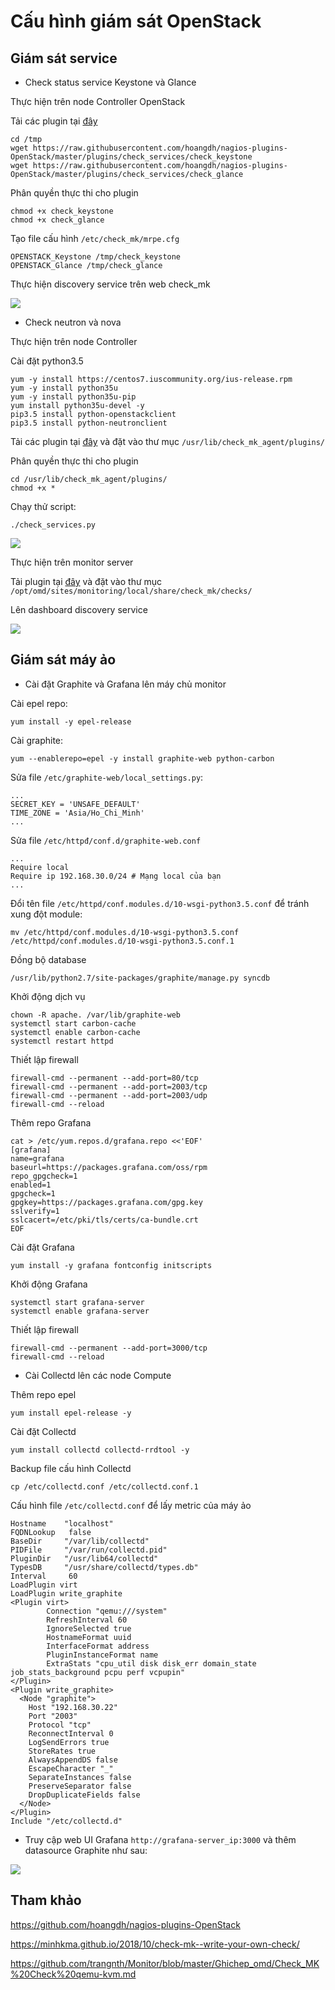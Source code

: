 # Cấu hình giám sát OpenStack

## Giám sát service

- Check status service Keystone và Glance

Thực hiện trên node Controller OpenStack

Tải các plugin tại [đây](https://github.com/hoangdh/nagios-plugins-OpenStack/tree/master/plugins/check_services)

```
cd /tmp
wget https://raw.githubusercontent.com/hoangdh/nagios-plugins-OpenStack/master/plugins/check_services/check_keystone
wget https://raw.githubusercontent.com/hoangdh/nagios-plugins-OpenStack/master/plugins/check_services/check_glance
```

Phân quyền thực thi cho plugin

```
chmod +x check_keystone
chmod +x check_glance
```

Tạo file cấu hình `/etc/check_mk/mrpe.cfg`

```
OPENSTACK_Keystone /tmp/check_keystone
OPENSTACK_Glance /tmp/check_glance
```

Thực hiện discovery service trên web check_mk 

<img src="img/203.jpg">

- Check neutron và nova

Thực hiện trên node Controller

Cài đặt python3.5

```
yum -y install https://centos7.iuscommunity.org/ius-release.rpm
yum -y install python35u
yum -y install python35u-pip
yum install python35u-devel -y
pip3.5 install python-openstackclient
pip3.5 install python-neutronclient
```

Tải các plugin tại [đây](https://github.com/MinhKMA/plugin_checkMK/tree/master/OpenStack/client) và đặt vào thư mục `/usr/lib/check_mk_agent/plugins/`

Phân quyền thực thi cho plugin

```
cd /usr/lib/check_mk_agent/plugins/
chmod +x *
```

Chạy thử script:

```
./check_services.py
```

<img src="img/204.jpg">

Thực hiện trên monitor server

Tải plugin tại [đây](https://github.com/MinhKMA/plugin_checkMK/tree/master/OpenStack/server) và đặt vào thư mục `/opt/omd/sites/monitoring/local/share/check_mk/checks/`

Lên dashboard discovery service

<img src="img/205.jpg">

## Giám sát máy ảo

- Cài đặt Graphite và Grafana lên máy chủ monitor

Cài epel repo:

```
yum install -y epel-release
```

Cài graphite:

```
yum --enablerepo=epel -y install graphite-web python-carbon
```

Sửa file `/etc/graphite-web/local_settings.py`:

```
...
SECRET_KEY = 'UNSAFE_DEFAULT'
TIME_ZONE = 'Asia/Ho_Chi_Minh'
...
```

Sửa file `/etc/httpđ/conf.d/graphite-web.conf`

```
...
Require local
Require ip 192.168.30.0/24 # Mạng local của bạn
...
```

Đổi tên file `/etc/httpd/conf.modules.d/10-wsgi-python3.5.conf` để tránh xung đột module:

```
mv /etc/httpd/conf.modules.d/10-wsgi-python3.5.conf /etc/httpd/conf.modules.d/10-wsgi-python3.5.conf.1
```

Đồng bộ database

```
/usr/lib/python2.7/site-packages/graphite/manage.py syncdb
```

Khởi động dịch vụ

```
chown -R apache. /var/lib/graphite-web 
systemctl start carbon-cache 
systemctl enable carbon-cache 
systemctl restart httpd
```

Thiết lập firewall

```
firewall-cmd --permanent --add-port=80/tcp
firewall-cmd --permanent --add-port=2003/tcp
firewall-cmd --permanent --add-port=2003/udp
firewall-cmd --reload
```

Thêm repo Grafana

```
cat > /etc/yum.repos.d/grafana.repo <<'EOF'
[grafana]
name=grafana
baseurl=https://packages.grafana.com/oss/rpm
repo_gpgcheck=1
enabled=1
gpgcheck=1
gpgkey=https://packages.grafana.com/gpg.key
sslverify=1
sslcacert=/etc/pki/tls/certs/ca-bundle.crt
EOF
```

Cài đặt Grafana

```
yum install -y grafana fontconfig initscripts 
```

Khởi động Grafana

```
systemctl start grafana-server
systemctl enable grafana-server
```

Thiết lập firewall

```
firewall-cmd --permanent --add-port=3000/tcp
firewall-cmd --reload
```

- Cài Collectd lên các node Compute

Thêm repo epel

```
yum install epel-release -y
```

Cài đặt Collectd

```
yum install collectd collectd-rrdtool -y
```

Backup file cấu hình Collectd

```
cp /etc/collectd.conf /etc/collectd.conf.1
```

Cấu hình file `/etc/collectd.conf` để lấy metric của máy ảo

```
Hostname    "localhost"
FQDNLookup   false
BaseDir     "/var/lib/collectd"
PIDFile     "/var/run/collectd.pid"
PluginDir   "/usr/lib64/collectd"
TypesDB     "/usr/share/collectd/types.db"
Interval     60
LoadPlugin virt
LoadPlugin write_graphite
<Plugin virt>
        Connection "qemu:///system"
        RefreshInterval 60
        IgnoreSelected true
        HostnameFormat uuid
        InterfaceFormat address
        PluginInstanceFormat name
        ExtraStats "cpu_util disk disk_err domain_state job_stats_background pcpu perf vcpupin"
</Plugin>
<Plugin write_graphite>
  <Node "graphite">
    Host "192.168.30.22"
    Port "2003"
    Protocol "tcp"
    ReconnectInterval 0
    LogSendErrors true
    StoreRates true
    AlwaysAppendDS false
    EscapeCharacter "_"
    SeparateInstances false
    PreserveSeparator false
    DropDuplicateFields false
  </Node>
</Plugin>
Include "/etc/collectd.d"
```

- Truy cập web UI Grafana `http://grafana-server_ip:3000` và thêm datasource Graphite như sau:

<img src="img/206.jpg">

## Tham khảo

https://github.com/hoangdh/nagios-plugins-OpenStack

https://minhkma.github.io/2018/10/check-mk--write-your-own-check/

https://github.com/trangnth/Monitor/blob/master/Ghichep_omd/Check_MK%20Check%20qemu-kvm.md